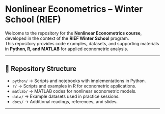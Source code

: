 # Nonlinear Econometrics – Winter School (RIEF)

Welcome to the repository for the **Nonlinear Econometrics course**, developed in the context of the **RIEF Winter School** program.  
This repository provides code examples, datasets, and supporting materials in **Python, R, and MATLAB** for applied econometric analysis.

---

## 📂 Repository Structure

- `python/` → Scripts and notebooks with implementations in Python.  
- `r/` → Scripts and examples in R for econometric applications.  
- `matlab/` → MATLAB codes for nonlinear econometric models.  
- `data/` → Example datasets used in practice sessions.  
- `docs/` → Additional readings, references, and slides.

---
